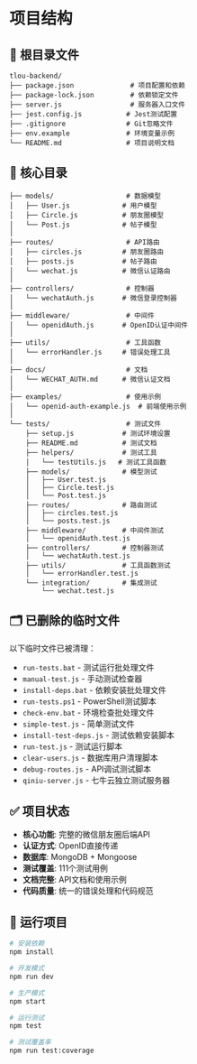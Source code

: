 # 项目结构

## 📁 根目录文件
```
tlou-backend/
├── package.json              # 项目配置和依赖
├── package-lock.json         # 依赖锁定文件
├── server.js                 # 服务器入口文件
├── jest.config.js           # Jest测试配置
├── .gitignore               # Git忽略文件
├── env.example              # 环境变量示例
└── README.md                # 项目说明文档
```

## 📁 核心目录
```
├── models/                  # 数据模型
│   ├── User.js             # 用户模型
│   ├── Circle.js           # 朋友圈模型
│   └── Post.js             # 帖子模型
│
├── routes/                  # API路由
│   ├── circles.js          # 朋友圈路由
│   ├── posts.js            # 帖子路由
│   └── wechat.js           # 微信认证路由
│
├── controllers/             # 控制器
│   └── wechatAuth.js       # 微信登录控制器
│
├── middleware/              # 中间件
│   └── openidAuth.js       # OpenID认证中间件
│
├── utils/                   # 工具函数
│   └── errorHandler.js     # 错误处理工具
│
├── docs/                    # 文档
│   └── WECHAT_AUTH.md      # 微信认证文档
│
├── examples/                # 使用示例
│   └── openid-auth-example.js  # 前端使用示例
│
└── tests/                   # 测试文件
    ├── setup.js            # 测试环境设置
    ├── README.md           # 测试文档
    ├── helpers/            # 测试工具
    │   └── testUtils.js   # 测试工具函数
    ├── models/             # 模型测试
    │   ├── User.test.js
    │   ├── Circle.test.js
    │   └── Post.test.js
    ├── routes/             # 路由测试
    │   ├── circles.test.js
    │   └── posts.test.js
    ├── middleware/         # 中间件测试
    │   └── openidAuth.test.js
    ├── controllers/        # 控制器测试
    │   └── wechatAuth.test.js
    ├── utils/              # 工具函数测试
    │   └── errorHandler.test.js
    └── integration/        # 集成测试
        └── wechat.test.js
```

## 🗂️ 已删除的临时文件
以下临时文件已被清理：
- `run-tests.bat` - 测试运行批处理文件
- `manual-test.js` - 手动测试检查器
- `install-deps.bat` - 依赖安装批处理文件
- `run-tests.ps1` - PowerShell测试脚本
- `check-env.bat` - 环境检查批处理文件
- `simple-test.js` - 简单测试文件
- `install-test-deps.js` - 测试依赖安装脚本
- `run-test.js` - 测试运行脚本
- `clear-users.js` - 数据库用户清理脚本
- `debug-routes.js` - API调试测试脚本
- `qiniu-server.js` - 七牛云独立测试服务器

## ✅ 项目状态
- **核心功能**: 完整的微信朋友圈后端API
- **认证方式**: OpenID直接传递
- **数据库**: MongoDB + Mongoose
- **测试覆盖**: 111个测试用例
- **文档完整**: API文档和使用示例
- **代码质量**: 统一的错误处理和代码规范

## 🚀 运行项目
```bash
# 安装依赖
npm install

# 开发模式
npm run dev

# 生产模式
npm start

# 运行测试
npm test

# 测试覆盖率
npm run test:coverage
``` 